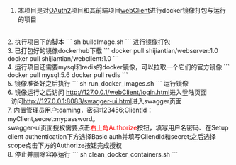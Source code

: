 1. 本项目是对<a href="https://github.com/shijiantian/OAuth2">OAuth2</a>项目和其前端项目<a href="https://github.com/shijiantian/webClient">webClient</a>进行docker镜像打包与运行的项目
<br>
2. 执行项目下的脚本
```
sh buildImage.sh
```
进行镜像打包
<br>
3. 已打包好的镜像dockerhub下载
```
docker pull shijiantian/webserver:1.0
docker pull shijiantian/webclient:1.0
```
<br>
4. 运行项目还需要mysql和redis的docker镜像，可以拉取一个它们的官方镜像
```
docker pull mysql:5.6
docker pull redis
```
<br>
5. 镜像准备好之后执行
```
sh run_docker_images.sh
```
运行镜像
<br>
6. 镜像运行之后访问
<a href="http://127.0.0.1/webClient/login.html">http://127.0.0.1/webClient/login.html</a>进入登陆页面<br>
&nbsp;&nbsp;访问<a href="http://127.0.0.1:8083/swagger-ui.html">http://127.0.0.1:8083/swagger-ui.html</a>进入swagger页面<br>
7. 内置管理员用户:daming，密码:123456;ClientId：myClient,secret:mypassword。<br>swagger-ui页面授权需要点击<font color=red>右上角Authorize</font>按钮，填写用户名密码、在Setup client authentication下方选择Basic auth并填写CliendId和secret;之后选择scope点击下方的Authorize按钮完成授权
<br>
8. 停止并删除容器运行
```
sh clean_docker_containers.sh
```
